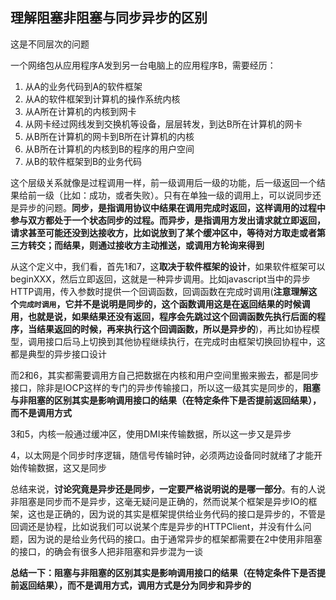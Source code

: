## 理解阻塞非阻塞与同步异步的区别

这是不同层次的问题

一个网络包从应用程序A发到另一台电脑上的应用程序B，需要经历：

1. 从A的业务代码到A的软件框架
2. 从A的软件框架到计算机的操作系统内核
3. 从A所在计算机的内核到网卡
4. 从网卡经过网线发到交换机等设备，层层转发，到达B所在计算机的网卡
5. 从B所在计算机的网卡到B所在计算机的内核
6. 从B所在计算机的内核到B的程序的用户空间
7. 从B的软件框架到B的业务代码

这个层级关系就像是过程调用一样，前一级调用后一级的功能，后一级返回一个结果给前一级（比如：成功，或者失败）。只有在单独一级的调用上，可以说同步还是异步的问题。**同步，是指调用协议中结果在调用完成时返回，这样调用的过程中参与双方都处于一个状态同步的过程。而异步，是指调用方发出请求就立即返回，请求甚至可能还没到达接收方，比如说放到了某个缓冲区中，等待对方取走或者第三方转交；而结果，则通过接收方主动推送，或调用方轮询来得到**

从这个定义中，我们看，首先1和7，这**取决于软件框架的设计**，如果软件框架可以beginXXX，然后立即返回，这就是一种异步调用。比如javascript当中的异步HTTP调用，传入参数时提供一个回调函数，回调函数在完成时调用(**注意理解这个`完成时调用`，它并不是说明是同步的，这个函数调用这是在返回结果的时候调用，也就是说，如果结果还没有返回，程序会先跳过这个回调函数先执行后面的程序，当结果返回的时候，再来执行这个回调函数，所以是异步的**)，再比如协程模型，调用接口后马上切换到其他协程继续执行，在完成时由框架切换回协程中，这都是典型的异步接口设计

而2和6，其实都需要调用方自己把数据在内核和用户空间里搬来搬去，都是同步接口，除非是IOCP这样的专门的异步传输接口，所以这一级其实是同步的，**阻塞与非阻塞的区别其实是影响调用接口的结果（在特定条件下是否提前返回结果），而不是调用方式**

3和5，内核一般通过缓冲区，使用DMI来传输数据，所以这一步又是异步

4，以太网是个同步时序逻辑，随信号传输时钟，必须两边设备同时就绪了才能开始传输数据，这又是同步

总结来说，**讨论究竟是异步还是同步，一定要严格说明说的是哪一部分**。有的人说非阻塞是同步而不是异步，这毫无疑问是正确的，然而说某个框架是异步IO的框架，这也是正确的，因为说的其实是框架提供给业务代码的接口是异步的，不管是回调还是协程，比如说我们可以说某个库是异步的HTTPClient，并没有什么问题，因为说的是给业务代码的接口。由于通常异步的框架都需要在2中使用非阻塞的接口，的确会有很多人把非阻塞和异步混为一谈

**总结一下：阻塞与非阻塞的区别其实是影响调用接口的结果（在特定条件下是否提前返回结果），而不是调用方式，调用方式是分为同步和异步的**











